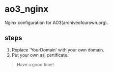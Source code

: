 # ao3_nginx

Nginx configuration for AO3(archiveofourown.org).

## steps
1. Replace 'YourDomain' with your own domain.
2. Put your own ssl certificate.

> Have a good time!
